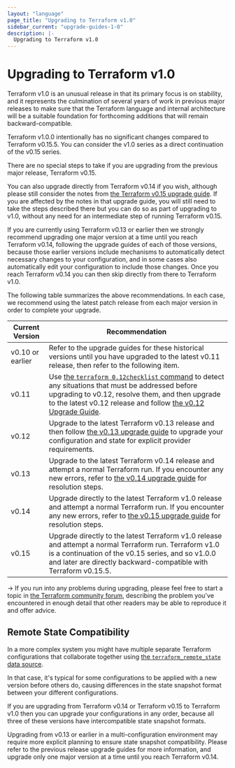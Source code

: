 ```yaml
---
layout: "language"
page_title: "Upgrading to Terraform v1.0"
sidebar_current: "upgrade-guides-1-0"
description: |-
  Upgrading to Terraform v1.0
---
```


# Upgrading to Terraform v1.0

Terraform v1.0 is an unusual release in that its primary focus is on stability,
and it represents the culmination of several years of work in previous major
releases to make sure that the Terraform language and internal architecture
will be a suitable foundation for forthcoming additions that will remain
backward-compatible.

Terraform v1.0.0 intentionally has no significant changes compared to Terraform
v0.15.5. You can consider the v1.0 series as a direct continuation of the v0.15
series.

There are no special steps to take if you are upgrading from the previous
major release, Terraform v0.15.

You can also upgrade directly from Terraform v0.14 if you wish, although please
still consider the notes from [the Terraform v0.15 upgrade guide](0-15.html).
If you are affected by the notes in that upgrade guide, you will still need to
take the steps described there but you can do so as part of upgrading to v1.0,
without any need for an intermediate step of running Terraform v0.15.

If you are currently using Terraform v0.13 or earlier then we strongly
recommend upgrading one major version at a time until you reach Terraform v0.14,
following the upgrade guides of each of those versions, because those earlier
versions include mechanisms to automatically detect necessary changes to your
configuration, and in some cases also automatically edit your configuration
to include those changes. Once you reach Terraform v0.14 you can then skip
directly from there to Terraform v1.0.

The following table summarizes the above recommendations. In each case, we
recommend using the latest patch release from each major version in order to
complete your upgrade.

| Current Version | Recommendation |
| -- | -- |
| v0.10 or earlier | Refer to the upgrade guides for these historical versions until you have upgraded to the latest v0.11 release, then refer to the following item. |
| v0.11 | Use [the `terraform 0.12checklist` command](0-12.html#pre-upgrade-checklist) to detect any situations that must be addressed before upgrading to v0.12, resolve them, and then upgrade to the latest v0.12 release and follow [the v0.12 Upgrade Guide](/upgrade-guides/0-12.html). |
| v0.12 | Upgrade to the latest Terraform v0.13 release and then follow [the v0.13 upgrade guide](0-13.html) to upgrade your configuration and state for explicit provider requirements. |
| v0.13 | Upgrade to the latest Terraform v0.14 release and attempt a normal Terraform run. If you encounter any new errors, refer to [the v0.14 upgrade guide](0-14.html) for resolution steps. |
| v0.14 | Upgrade directly to the latest Terraform v1.0 release and attempt a normal Terraform run. If you encounter any new errors, refer to [the v0.15 upgrade guide](0-15.html) for resolution steps. |
| v0.15 | Upgrade directly to the latest Terraform v1.0 release and attempt a normal Terraform run. Terraform v1.0 is a continuation of the v0.15 series, and so v1.0.0 and later are directly backward-compatible with Terraform v0.15.5. |

-> If you run into any problems during upgrading, please feel free to start a
topic in [the Terraform community forum](https://discuss.hashicorp.com/c/terraform-core),
describing the problem you've encountered in enough detail that other readers
may be able to reproduce it and offer advice.

## Remote State Compatibility

In a more complex system you might have multiple separate Terraform
configurations that collaborate together using
[the `terraform_remote_state` data source](/docs/language/state/remote-state-data.html).

In that case, it's typical for some configurations to be applied with a new
version before others do, causing differences in the state snapshot format
between your different configurations.

If you are upgrading from Terraform v0.14 or Terraform v0.15 to Terraform v1.0
then you can upgrade your configurations in any order, because all three of
these versions have intercompatible state snapshot formats.

Upgrading from v0.13 or earlier in a multi-configuration environment may
require more explicit planning to ensure state snapshot compatibility. Please
refer to the previous release upgrade guides for more information, and upgrade
only one major version at a time until you reach Terraform v0.14.
